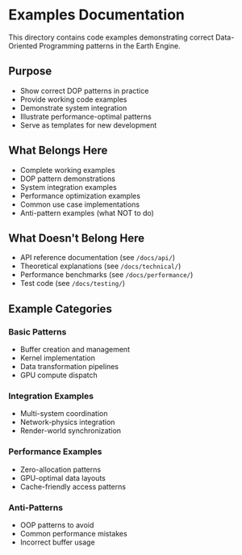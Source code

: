 # Examples Documentation

This directory contains code examples demonstrating correct Data-Oriented Programming patterns in the Earth Engine.

## Purpose

- Show correct DOP patterns in practice
- Provide working code examples
- Demonstrate system integration
- Illustrate performance-optimal patterns
- Serve as templates for new development

## What Belongs Here

- Complete working examples
- DOP pattern demonstrations
- System integration examples
- Performance optimization examples
- Common use case implementations
- Anti-pattern examples (what NOT to do)

## What Doesn't Belong Here

- API reference documentation (see `/docs/api/`)
- Theoretical explanations (see `/docs/technical/`)
- Performance benchmarks (see `/docs/performance/`)
- Test code (see `/docs/testing/`)

## Example Categories

### Basic Patterns
- Buffer creation and management
- Kernel implementation
- Data transformation pipelines
- GPU compute dispatch

### Integration Examples
- Multi-system coordination
- Network-physics integration
- Render-world synchronization

### Performance Examples
- Zero-allocation patterns
- GPU-optimal data layouts
- Cache-friendly access patterns

### Anti-Patterns
- OOP patterns to avoid
- Common performance mistakes
- Incorrect buffer usage